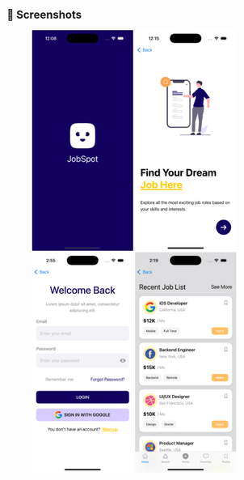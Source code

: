 
## 📸 Screenshots

<p align="center">
  <img src="Images/Screen_1.png" alt="Screenshot 1" width="200"/>
  <img src="Images/Screen_2.png" alt="Screenshot 2" width="200"/>
  <img src="Images/Login.png" alt="Login Screen" width="200"/>
<img src="Images/Home.png" alt="Home Screen" width="200"/>
</p>
